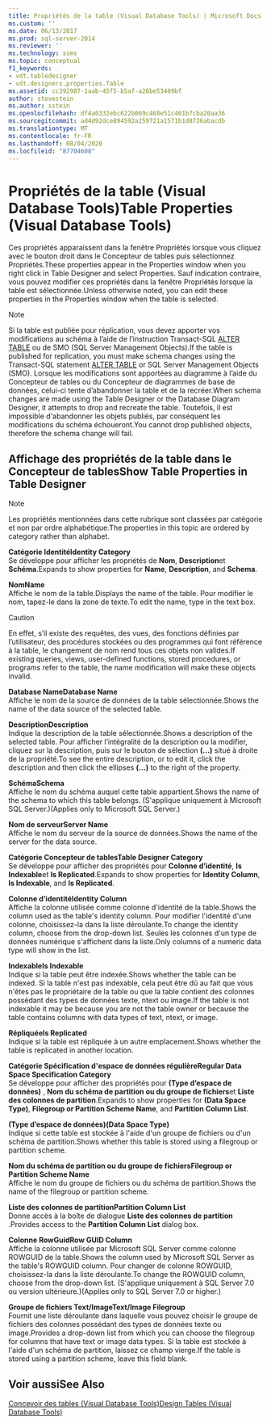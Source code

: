 ```yaml
---
title: Propriétés de la table (Visual Database Tools) | Microsoft Docs
ms.custom: ''
ms.date: 06/13/2017
ms.prod: sql-server-2014
ms.reviewer: ''
ms.technology: ssms
ms.topic: conceptual
f1_keywords:
- vdt.tabledesigner
- vdt.designers.properties.Table
ms.assetid: cc392987-1aab-45f5-b5af-a26be53409bf
author: stevestein
ms.author: sstein
ms.openlocfilehash: df4a0332ebc622b069c468e51c461b7cba20aa36
ms.sourcegitcommit: ad4d92dce894592a259721a1571b1d8736abacdb
ms.translationtype: MT
ms.contentlocale: fr-FR
ms.lasthandoff: 08/04/2020
ms.locfileid: "87704608"
---
```

# <a name="table-properties-visual-database-tools"></a><span data-ttu-id="fdb3e-102">Propriétés de la table (Visual Database Tools)</span><span class="sxs-lookup"><span data-stu-id="fdb3e-102">Table Properties (Visual Database Tools)</span></span>
  <span data-ttu-id="fdb3e-103">Ces propriétés apparaissent dans la fenêtre Propriétés lorsque vous cliquez avec le bouton droit dans le Concepteur de tables puis sélectionnez Propriétés.</span><span class="sxs-lookup"><span data-stu-id="fdb3e-103">These properties appear in the Properties window when you right click in Table Designer and select Properties.</span></span> <span data-ttu-id="fdb3e-104">Sauf indication contraire, vous pouvez modifier ces propriétés dans la fenêtre Propriétés lorsque la table est sélectionnée.</span><span class="sxs-lookup"><span data-stu-id="fdb3e-104">Unless otherwise noted, you can edit these properties in the Properties window when the table is selected.</span></span>  
  
> [!NOTE]  
>  <span data-ttu-id="fdb3e-105">Si la table est publiée pour réplication, vous devez apporter vos modifications au schéma à l’aide de l’instruction Transact-SQL [ALTER TABLE](/sql/t-sql/statements/alter-table-transact-sql) ou de SMO (SQL Server Management Objects).</span><span class="sxs-lookup"><span data-stu-id="fdb3e-105">If the table is published for replication, you must make schema changes using the Transact-SQL statement [ALTER TABLE](/sql/t-sql/statements/alter-table-transact-sql) or SQL Server Management Objects (SMO).</span></span> <span data-ttu-id="fdb3e-106">Lorsque les modifications sont apportées au diagramme à l’aide du Concepteur de tables ou du Concepteur de diagrammes de base de données, celui-ci tente d’abandonner la table et de la recréer.</span><span class="sxs-lookup"><span data-stu-id="fdb3e-106">When schema changes are made using the Table Designer or the Database Diagram Designer, it attempts to drop and recreate the table.</span></span> <span data-ttu-id="fdb3e-107">Toutefois, il est impossible d'abandonner les objets publiés, par conséquent les modifications du schéma échoueront.</span><span class="sxs-lookup"><span data-stu-id="fdb3e-107">You cannot drop published objects, therefore the schema change will fail.</span></span>  
  
## <a name="show-table-properties-in-table-designer"></a><span data-ttu-id="fdb3e-108">Affichage des propriétés de la table dans le Concepteur de tables</span><span class="sxs-lookup"><span data-stu-id="fdb3e-108">Show Table Properties in Table Designer</span></span>  
  
> [!NOTE]  
>  <span data-ttu-id="fdb3e-109">Les propriétés mentionnées dans cette rubrique sont classées par catégorie et non par ordre alphabétique.</span><span class="sxs-lookup"><span data-stu-id="fdb3e-109">The properties in this topic are ordered by category rather than alphabet.</span></span>  
  
 <span data-ttu-id="fdb3e-110">**Catégorie Identité**</span><span class="sxs-lookup"><span data-stu-id="fdb3e-110">**Identity Category**</span></span>  
 <span data-ttu-id="fdb3e-111">Se développe pour afficher les propriétés de **Nom**, **Description**et **Schéma**.</span><span class="sxs-lookup"><span data-stu-id="fdb3e-111">Expands to show properties for **Name**, **Description**, and **Schema**.</span></span>  
  
 <span data-ttu-id="fdb3e-112">**Nom**</span><span class="sxs-lookup"><span data-stu-id="fdb3e-112">**Name**</span></span>  
 <span data-ttu-id="fdb3e-113">Affiche le nom de la table.</span><span class="sxs-lookup"><span data-stu-id="fdb3e-113">Displays the name of the table.</span></span> <span data-ttu-id="fdb3e-114">Pour modifier le nom, tapez-le dans la zone de texte.</span><span class="sxs-lookup"><span data-stu-id="fdb3e-114">To edit the name, type in the text box.</span></span>  
  
> [!CAUTION]  
>  <span data-ttu-id="fdb3e-115">En effet, s’il existe des requêtes, des vues, des fonctions définies par l’utilisateur, des procédures stockées ou des programmes qui font référence à la table, le changement de nom rend tous ces objets non valides.</span><span class="sxs-lookup"><span data-stu-id="fdb3e-115">If existing queries, views, user-defined functions, stored procedures, or programs refer to the table, the name modification will make these objects invalid.</span></span>  
  
 <span data-ttu-id="fdb3e-116">**Database Name**</span><span class="sxs-lookup"><span data-stu-id="fdb3e-116">**Database Name**</span></span>  
 <span data-ttu-id="fdb3e-117">Affiche le nom de la source de données de la table sélectionnée.</span><span class="sxs-lookup"><span data-stu-id="fdb3e-117">Shows the name of the data source of the selected table.</span></span>  
  
 <span data-ttu-id="fdb3e-118">**Description**</span><span class="sxs-lookup"><span data-stu-id="fdb3e-118">**Description**</span></span>  
 <span data-ttu-id="fdb3e-119">Indique la description de la table sélectionnée.</span><span class="sxs-lookup"><span data-stu-id="fdb3e-119">Shows a description of the selected table.</span></span> <span data-ttu-id="fdb3e-120">Pour afficher l’intégralité de la description ou la modifier, cliquez sur la description, puis sur le bouton de sélection **(...)** situé à droite de la propriété.</span><span class="sxs-lookup"><span data-stu-id="fdb3e-120">To see the entire description, or to edit it, click the description and then click the ellipses **(...)** to the right of the property.</span></span>  
  
 <span data-ttu-id="fdb3e-121">**Schéma**</span><span class="sxs-lookup"><span data-stu-id="fdb3e-121">**Schema**</span></span>  
 <span data-ttu-id="fdb3e-122">Affiche le nom du schéma auquel cette table appartient.</span><span class="sxs-lookup"><span data-stu-id="fdb3e-122">Shows the name of the schema to which this table belongs.</span></span> <span data-ttu-id="fdb3e-123">(S'applique uniquement à Microsoft SQL Server.)</span><span class="sxs-lookup"><span data-stu-id="fdb3e-123">(Applies only to Microsoft SQL Server.)</span></span>  
  
 <span data-ttu-id="fdb3e-124">**Nom de serveur**</span><span class="sxs-lookup"><span data-stu-id="fdb3e-124">**Server Name**</span></span>  
 <span data-ttu-id="fdb3e-125">Affiche le nom du serveur de la source de données.</span><span class="sxs-lookup"><span data-stu-id="fdb3e-125">Shows the name of the server for the data source.</span></span>  
  
 <span data-ttu-id="fdb3e-126">**Catégorie Concepteur de tables**</span><span class="sxs-lookup"><span data-stu-id="fdb3e-126">**Table Designer Category**</span></span>  
 <span data-ttu-id="fdb3e-127">Se développe pour afficher des propriétés pour **Colonne d’identité**, **Is Indexable**et **Is Replicated**.</span><span class="sxs-lookup"><span data-stu-id="fdb3e-127">Expands to show properties for **Identity Column**, **Is Indexable**, and **Is Replicated**.</span></span>  
  
 <span data-ttu-id="fdb3e-128">**Colonne d’identité**</span><span class="sxs-lookup"><span data-stu-id="fdb3e-128">**Identity Column**</span></span>  
 <span data-ttu-id="fdb3e-129">Affiche la colonne utilisée comme colonne d'identité de la table.</span><span class="sxs-lookup"><span data-stu-id="fdb3e-129">Shows the column used as the table's identity column.</span></span> <span data-ttu-id="fdb3e-130">Pour modifier l'identité d'une colonne, choisissez-la dans la liste déroulante.</span><span class="sxs-lookup"><span data-stu-id="fdb3e-130">To change the identity column, choose from the drop-down list.</span></span> <span data-ttu-id="fdb3e-131">Seules les colonnes d'un type de données numérique s'affichent dans la liste.</span><span class="sxs-lookup"><span data-stu-id="fdb3e-131">Only columns of a numeric data type will show in the list.</span></span>  
  
 <span data-ttu-id="fdb3e-132">**Indexable**</span><span class="sxs-lookup"><span data-stu-id="fdb3e-132">**Is Indexable**</span></span>  
 <span data-ttu-id="fdb3e-133">Indique si la table peut être indexée.</span><span class="sxs-lookup"><span data-stu-id="fdb3e-133">Shows whether the table can be indexed.</span></span> <span data-ttu-id="fdb3e-134">Si la table n'est pas indexable, cela peut être dû au fait que vous n'êtes pas le propriétaire de la table ou que la table contient des colonnes possédant des types de données texte, ntext ou image.</span><span class="sxs-lookup"><span data-stu-id="fdb3e-134">If the table is not indexable it may be because you are not the table owner or because the table contains columns with data types of text, ntext, or image.</span></span>  
  
 <span data-ttu-id="fdb3e-135">**Répliquée**</span><span class="sxs-lookup"><span data-stu-id="fdb3e-135">**Is Replicated**</span></span>  
 <span data-ttu-id="fdb3e-136">Indique si la table est répliquée à un autre emplacement.</span><span class="sxs-lookup"><span data-stu-id="fdb3e-136">Shows whether the table is replicated in another location.</span></span>  
  
 <span data-ttu-id="fdb3e-137">**Catégorie Spécification d'espace de données régulière**</span><span class="sxs-lookup"><span data-stu-id="fdb3e-137">**Regular Data Space Specification Category**</span></span>  
 <span data-ttu-id="fdb3e-138">Se développe pour afficher des propriétés pour **(Type d’espace de données)** , **Nom du schéma de partition ou du groupe de fichiers**et **Liste des colonnes de partition**.</span><span class="sxs-lookup"><span data-stu-id="fdb3e-138">Expands to show properties for **(Data Space Type)**, **Filegroup or Partition Scheme Name**, and **Partition Column List**.</span></span>  
  
 <span data-ttu-id="fdb3e-139">**(Type d’espace de données)**</span><span class="sxs-lookup"><span data-stu-id="fdb3e-139">**(Data Space Type)**</span></span>  
 <span data-ttu-id="fdb3e-140">Indique si cette table est stockée à l'aide d'un groupe de fichiers ou d'un schéma de partition.</span><span class="sxs-lookup"><span data-stu-id="fdb3e-140">Shows whether this table is stored using a filegroup or partition scheme.</span></span>  
  
 <span data-ttu-id="fdb3e-141">**Nom du schéma de partition ou du groupe de fichiers**</span><span class="sxs-lookup"><span data-stu-id="fdb3e-141">**Filegroup or Partition Scheme Name**</span></span>  
 <span data-ttu-id="fdb3e-142">Affiche le nom du groupe de fichiers ou du schéma de partition.</span><span class="sxs-lookup"><span data-stu-id="fdb3e-142">Shows the name of the filegroup or partition scheme.</span></span>  
  
 <span data-ttu-id="fdb3e-143">**Liste des colonnes de partition**</span><span class="sxs-lookup"><span data-stu-id="fdb3e-143">**Partition Column List**</span></span>  
 <span data-ttu-id="fdb3e-144">Donne accès à la boîte de dialogue **Liste des colonnes de partition** .</span><span class="sxs-lookup"><span data-stu-id="fdb3e-144">Provides access to the **Partition Column List** dialog box.</span></span>  
  
 <span data-ttu-id="fdb3e-145">**Colonne RowGuid**</span><span class="sxs-lookup"><span data-stu-id="fdb3e-145">**Row GUID Column**</span></span>  
 <span data-ttu-id="fdb3e-146">Affiche la colonne utilisée par Microsoft SQL Server comme colonne ROWGUID de la table.</span><span class="sxs-lookup"><span data-stu-id="fdb3e-146">Shows the column used by Microsoft SQL Server as the table's ROWGUID column.</span></span> <span data-ttu-id="fdb3e-147">Pour changer de colonne ROWGUID, choisissez-la dans la liste déroulante.</span><span class="sxs-lookup"><span data-stu-id="fdb3e-147">To change the ROWGUID column, choose from the drop-down list.</span></span> <span data-ttu-id="fdb3e-148">(S'applique uniquement à SQL Server 7.0 ou version ultérieure.)</span><span class="sxs-lookup"><span data-stu-id="fdb3e-148">(Applies only to SQL Server 7.0 or higher.)</span></span>  
  
 <span data-ttu-id="fdb3e-149">**Groupe de fichiers Text/Image**</span><span class="sxs-lookup"><span data-stu-id="fdb3e-149">**Text/Image Filegroup**</span></span>  
 <span data-ttu-id="fdb3e-150">Fournit une liste déroulante dans laquelle vous pouvez choisir le groupe de fichiers des colonnes possédant des types de données texte ou image.</span><span class="sxs-lookup"><span data-stu-id="fdb3e-150">Provides a drop-down list from which you can choose the filegroup for columns that have text or image data types.</span></span> <span data-ttu-id="fdb3e-151">Si la table est stockée à l'aide d'un schéma de partition, laissez ce champ vierge.</span><span class="sxs-lookup"><span data-stu-id="fdb3e-151">If the table is stored using a partition scheme, leave this field blank.</span></span>  
  
## <a name="see-also"></a><span data-ttu-id="fdb3e-152">Voir aussi</span><span class="sxs-lookup"><span data-stu-id="fdb3e-152">See Also</span></span>  
 [<span data-ttu-id="fdb3e-153">Concevoir des tables &#40;Visual Database Tools&#41;</span><span class="sxs-lookup"><span data-stu-id="fdb3e-153">Design Tables &#40;Visual Database Tools&#41;</span></span>](visual-database-tools.md)  
  
  
